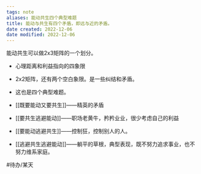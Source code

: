```yaml
---
tags: note
aliases: 能动共生四个典型难题
title: 能动与共生有四个矛盾，即远与近的矛盾。
date created: 2022-12-06
date modified: 2022-12-06
---
```


能动共生可以做2x3矩阵的一个划分。

- 心理距离和利益指向的四象限
- 2x2矩阵，还有两个空白象限。是一些纠结和矛盾。
- 这也是四个典型难题。

- [[既要能动又要共生]]——精英的矛盾  

- [[要共生逃避能动]]——职场老黄牛，矜矜业业，很少考虑自己的利益  

- [[要能动逃避共生]]——控制狂，控制别人的人。  

- [[逃避共生逃避能动]]——躺平的草根，典型表现，既不努力追求事业，也不努力维系家庭。  

#待办/某天 